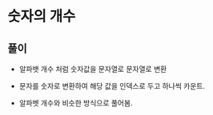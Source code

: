 # 숫자의 개수

## 풀이

- 알파뱃 개수 처럼 숫자값을 문자열로 문자열로 변환
- 문자를 숫자로 변환하여 해당 값을 인덱스로 두고 하나씩 카운트.

- 알파벳 개수와 비슷한 방식으로 풀어봄.